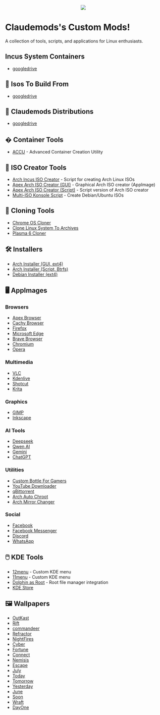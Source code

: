 <p align="center">
<img src="https://i.postimg.cc/JhMRf2RZ/claudemods-03-17-2025.gif">	


# Claudemods's Custom Mods!

A collection of tools, scripts, and applications for Linux enthusiasts.

## Incus System Containers
- [googledrive](https://drive.google.com/drive/folders/1-6eOluk8Zws0PhXDHFea_qMYayjwUopB)

## 📀 Isos To Build From
- [googledrive](https://drive.google.com/drive/folders/1rm-s7avP_G9NkhXK0tKkTh1a_UJ6YIYl)


## 📀 Claudemods Distributions
- [googledrive](https://drive.google.com/drive/folders/1PsEbYVgRC8RP8SX7nfJle6CM4OjeK9HJ)


## � Container Tools
- [ACCU](https://github.com/claudemods/ACCU) - Advanced Container Creation Utility

## 📀 ISO Creator Tools
- [Arch Incus ISO Creator](https://github.com/claudemods/Arch-Incus-Iso-Creator-Script) - Script for creating Arch Linux ISOs
- [Apex Arch ISO Creator (GUI)](https://github.com/claudemods/ApexArchIsoCreatorGuiAppImage) - Graphical Arch ISO creator (AppImage)
- [Apex Arch ISO Creator (Script)](https://github.com/claudemods/ApexArchIsoCreatorScriptAppImage) - Script version of Arch ISO creator
- [Multi-ISO Konsole Script](https://github.com/claudemods/claudemods-multi-iso-konsole-script) - Create Debian/Ubuntu ISOs

## 💾 Cloning Tools
- [Chrome OS Cloner](https://github.com/claudemods/claudemods-chromeoscloner)
- [Clone Linux System To Archives](https://github.com/claudemods/CS2A)
- [Plasma 6 Cloner](https://github.com/claudemods/plasma6cloner)

## 🛠️ Installers
- [Arch Installer (GUI, ext4)](https://github.com/claudemods/ApexArchInstallerAppImage)
- [Arch Installer (Script, Btrfs)](https://github.com/claudemods/Apex-InstallerBtrfs)
- [Debian Installer (ext4)](https://github.com/claudemods/claudemods-DebianInstaller)

## 🖥️ AppImages
### Browsers
- [Apex Browser](https://github.com/claudemods/ApexBrowserAppImage)
- [Cachy Browser](https://github.com/claudemods/CachyBrowserAppImage)
- [Firefox](https://github.com/claudemods/FireFoxAppImage)
- [Microsoft Edge](https://github.com/claudemods/MicroSoftEdgeAppImage)
- [Brave Browser](https://github.com/claudemods/BraveBrowserAppImage)
- [Chromium](https://github.com/claudemods/ChromiumAppImage)
- [Opera](https://github.com/claudemods/OperaAppImage)

### Multimedia
- [VLC](https://github.com/claudemods/VlcAppImage)
- [Kdenlive](https://www.pling.com/p/2259804)
- [Shotcut](https://www.pling.com/p/2259392)
- [Krita](https://www.pling.com/p/2259793)

### Graphics
- [GIMP](https://github.com/claudemods/GimpAppImage)
- [Inkscape](https://github.com/claudemods/InkscapeAppImage)

### AI Tools
- [Deepseek](https://github.com/claudemods/DeepSeekAppImage)
- [Qwen AI](https://github.com/claudemods/QwenAiAppimage)
- [Gemini](https://github.com/claudemods/GeminiAppImage)
- [ChatGPT](https://github.com/claudemods/ChatGptAppImage)

### Utilities
- [Custom Bottle For Gamers](https://github.com/claudemods/Custom-Bottle-For-Gamers)
- [YouTube Downloader](https://github.com/claudemods/YoutubeAndDownloader)
- [qBittorrent](https://www.pling.com/p/2259406)
- [Arch Auto Chroot](https://github.com/claudemods/AutoArchChrootQt6Appimage)
- [Arch Mirror Changer](https://github.com/claudemods/ArchMirrorChanger)

### Social
- [Facebook](https://www.pling.com/p/2195889)
- [Facebook Messenger](https://www.pling.com/p/2195882)
- [Discord](https://github.com/claudemods/DiscordAppImage)
- [WhatsApp](https://www.pling.com/p/2195838)

## 🖱️ KDE Tools
- [12menu](https://github.com/claudemods/12menu) - Custom KDE menu
- [11menu](https://github.com/claudemods/11menu) - Custom KDE menu
- [Dolphin as Root](https://github.com/claudemods/Dolphin-As-Root-Plasma-5-and-Plasma-6) - Root file manager integration
- [KDE Store](https://www.pling.com/p/2195815)

## 🖼️ Wallpapers
- [OutKast](https://www.pling.com/p/2284874/)
- [Rift](https://www.pling.com/p/2284610/)
- [commandeer](https://www.pling.com/p/2284894/)
- [Refractor](https://www.pling.com/p/2284909/)
- [NightFires](https://www.pling.com/p/2284908/)
- [Cyber](https://www.pling.com/p/2284871/)
- [Fortune](https://www.pling.com/p/2284879/)
- [Connect](https://www.pling.com/p/2284893/)
- [Nemisis](https://www.pling.com/p/2284885/)
- [Escape](https://www.pling.com/p/2284618/)
- [July](https://www.pling.com/p/2284615/)
- [Today](https://www.pling.com/p/2284611/)
- [Tomorrow](https://www.pling.com/p/2284612/)
- [Yesterday](https://www.pling.com/p/2284613/)
- [June](https://www.pling.com/p/2284614/)
- [Soon](https://www.pling.com/p/2284616/)
- [Wraft](https://www.pling.com/p/2284617/)
- [DayOne](https://www.pling.com/p/2284620/)

